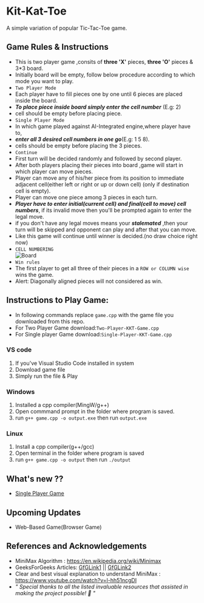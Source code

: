 # Kit-Kat-Toe
A simple variation of popular Tic-Tac-Toe game.

## Game Rules & Instructions
- This is two player game ,consits of **three 'X'** pieces, **three 'O'** pieces & 3*3 board.
- Initially board will be empty, follow below procedure according to which mode you want to play.
- `Two Player Mode`
- Each player have to fill pieces one by one until 6 pieces are placed inside the board.
- **_To place piece inside board simply enter the cell number_** (E.g: 2)
- cell should be empty before placing piece. 
- `Single Player Mode`
- In which game played against AI-Integrated engine,where player have to,
- **_enter all 3 desired cell numbers in one go_**(E.g: 1 5 8).
- cells should be empty before placing the 3 pieces.
- `Continue` 
- First turn will be decided randomly and followed by second player.
- After both players placing their pieces into board ,game will start in which player can move pieces.
- Player can move any of his/her piece from its position to immediate adjacent cell(either left or right or up or down cell) (only if destination cell is empty).
- Player can move one piece among 3 pieces in each turn. 
- **_Player have to enter initial(current cell) and final(cell to move) cell numbers_**, if its invalid move then you'll be prompted again to enter the legal move.
- if you don't have any legal moves means your **_stalemated_** ,then your turn will be skipped and opponent can play and after that you can move.
- Like this game will continue until winner is decided.(no draw choice right now) 
- `CELL NUMBERING`<br>![Board](https://graph.org/file/5be7b627616be25a55ec3.png)
- `Win rules`
- The first player to get all three of their pieces in a `ROW or COLUMN wise` wins the game.
- Alert: Diagonally aligned pieces will not considered as win.


## Instructions to Play Game:
- In following commands replace `game.cpp` with the game file you downloaded from this repo.
- For Two Player Game download:`Two-Player-KKT-Game.cpp`
- For Single player Game download:`Single-Player-KKT-Game.cpp` 
### VS code
1. If you've Visual Studio Code installed in system
2. Download game file
3. Simply run the file & Play
### Windows 
1. Installed a cpp compiler(MingW/g++)
2. Open commmand prompt in the folder where program is saved.
3. run `g++ game.cpp -o output.exe` then run `output.exe`
### Linux
1. Install a cpp compiler(g++/gcc) 
2. Open terminal in the folder where program is saved
3. run `g++ game.cpp -o output` then run `./output`

## What's new ??
- [Single Player Game](https://github.com/Kevin-0-0/Kit-Kat-Toe/blob/main/Single-Player-KKT-Game.cpp)

## Upcoming Updates
- Web-Based Game(Browser Game)

## References and Acknowledgements
- MiniMax Algorithm : https://en.wikipedia.org/wiki/Minimax
- GeeksForGeeks Articles: [GfGLink1](https://www.geeksforgeeks.org/implementation-of-tic-tac-toe-game/) || [GfGLink2](https://www.geeksforgeeks.org/implementation-of-tic-tac-toe-for-2-person-game-user-vs-user/)
- Clear and best visual explanation to understand MiniMax : https://www.youtube.com/watch?v=l-hh51ncgDI <br>
- _" Special thanks to all the listed invaluable resources that assisted in making the project possible! 🙏 "_
  
